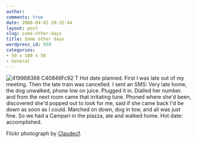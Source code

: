 ```yaml
---
author:
comments: true
date: 2008-04-02 20:32:44
layout: post
slug: some-other-days
title: Some other days
wordpress_id: 959
categories:
- 50 x 100 x 50
- General
---
```


![419968368 C40846Fc92 T](http://jeremycherfas.net/uploads/419968368-c40846fc92-t.jpg) Hot date planned. First I was late out of my meeting. Then the late train was cancelled. I sent an SMS: Very late home, the dog unwalked, phone low on juice. Plugged it in. Dialled her number. and from the next room came that irritating tune. Phoned where she'd been, discovered she'd popped out to look for me, said if she came back I'd be down as soon as I could. Marched on down, dog in tow, and all was just fine. So we had a Campari in the piazza, ate and walked home. Hot date: accomplished.

Flickr photograph by [Claudecf](http://flickr.com/photos/bip/419968368/).

